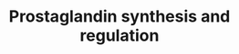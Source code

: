 ---
annotations:
- id: PW:0000156
  parent: classic metabolic pathway
  type: Pathway Ontology
  value: prostaglandin metabolic pathway
authors:
- Nsalomonis
- MaintBot
- Ddigles
- L Dupuis
- Eweitz
citedin:
- link: PMC3650681
  title: Microarray analyses reveal novel targets of exercise-induced stress resistance
    in the dorsal raphe nucleus (2013)
description: ''
last-edited: 2021-05-16
organisms:
- Rattus norvegicus
redirect_from:
- /index.php/Pathway:WP303
- /instance/WP303
- /instance/WP303_rr117006
revision: r117006
schema-jsonld:
- '@context': https://schema.org/
  '@id': https://wikipathways.github.io/pathways/WP303.html
  '@type': Dataset
  creator:
    '@type': Organization
    name: WikiPathways
  description: ''
  keywords:
  - ANXA8
  - Anxa1
  - Anxa2
  - Anxa3
  - Anxa4
  - Anxa5
  - Anxa6
  - Calcium
  - Cyp11a1
  - Edn1
  - Ednra
  - Ednrb
  - Hpgd
  - Hsd11b1
  - Hsd11b2
  - PGE2
  - PGF2a
  - PGI2
  - PTGDR
  - Pla2g4a
  - Prl
  - Ptgds
  - Ptger1
  - Ptger2
  - Ptger3
  - Ptger4
  - Ptgfr
  - Ptgir
  - Ptgis
  - Ptgs1
  - Ptgs2
  - S100a10
  - S100a6
  - Scgb1a1
  - TXA2
  - Tbxas1
  license: CC0
  name: Prostaglandin synthesis and regulation
seo: CreativeWork
title: Prostaglandin synthesis and regulation
wpid: WP303
---